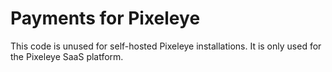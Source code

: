 # Payments for Pixeleye

This code is unused for self-hosted Pixeleye installations. It is only used for the Pixeleye SaaS platform.
